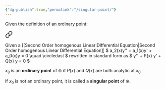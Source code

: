 ```yaml
---
{"dg-publish":true,"permalink":"/singular-point/"}
---
```


Given the definition of an ordinary point:

<div class="transclusion internal-embed is-loaded"><a class="markdown-embed-link" href="/ordinary-point/" aria-label="Open link"><svg xmlns="http://www.w3.org/2000/svg" width="24" height="24" viewBox="0 0 24 24" fill="none" stroke="currentColor" stroke-width="2" stroke-linecap="round" stroke-linejoin="round" class="svg-icon lucide-link"><path d="M10 13a5 5 0 0 0 7.54.54l3-3a5 5 0 0 0-7.07-7.07l-1.72 1.71"></path><path d="M14 11a5 5 0 0 0-7.54-.54l-3 3a5 5 0 0 0 7.07 7.07l1.71-1.71"></path></svg></a><div class="markdown-embed">




Given a [[Second Order homogenous Linear Differential Equation\|Second Order homogenous Linear Differential Equation]]
$
a_2(x)y'' + a_1(x)y' + a_0(x)y = 0 \quad \circledast
$
rewritten in standard form as
$
y'' + P(x) y' + Q(x) y = 0
$

$x_0$ is an **ordinary point** of $\circledast$ if $P(x)$ and $Q(x)$ are both analytic at $x_0$

</div></div>


If $x_0$ is not an ordinary point, it is called a **singular point** of $\circledast$.